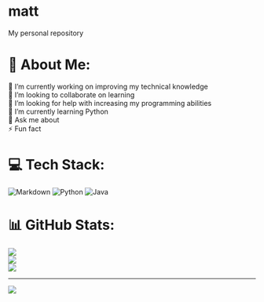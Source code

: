 # matt
My personal repository
# 💫 About Me:
🔭 I’m currently working on improving my technical knowledge<br>👯 I’m looking to collaborate on learning<br>🤝 I’m looking for help with increasing my programming abilities<br>🌱 I’m currently learning Python<br>💬 Ask me about<br>⚡ Fun fact


# 💻 Tech Stack:
![Markdown](https://img.shields.io/badge/markdown-%23000000.svg?style=for-the-badge&logo=markdown&logoColor=white) ![Python](https://img.shields.io/badge/python-3670A0?style=for-the-badge&logo=python&logoColor=ffdd54) ![Java](https://img.shields.io/badge/java-%23ED8B00.svg?style=for-the-badge&logo=openjdk&logoColor=white)
# 📊 GitHub Stats:
![](https://github-readme-stats.vercel.app/api?username=matt2168&theme=dark&hide_border=false&include_all_commits=false&count_private=false)<br/>
![](https://github-readme-streak-stats.herokuapp.com/?user=matt2168&theme=dark&hide_border=false)<br/>
![](https://github-readme-stats.vercel.app/api/top-langs/?username=matt2168&theme=dark&hide_border=false&include_all_commits=false&count_private=false&layout=compact)

---
[![](https://visitcount.itsvg.in/api?id=matt2168&icon=0&color=0)](https://visitcount.itsvg.in)

<!-- Proudly created with GPRM ( https://gprm.itsvg.in ) -->

